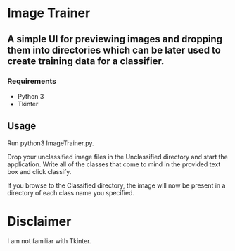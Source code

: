 # Image Trainer
## A simple UI for previewing images and dropping them into directories which can be later used to create training data for a classifier.

### Requirements
  - Python 3
  - Tkinter

## Usage
Run python3 ImageTrainer.py.

Drop your unclassified image files in the Unclassified directory and start the application. Write all of the classes that come to mind in the provided text box and click classify.

If you browse to the Classified directory, the image will now be present in a directory of each class name you specified.


# Disclaimer
I am not familiar with Tkinter.